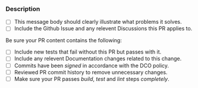 ### Description

-   [ ] This message body should clearly illustrate what problems it solves.
-   [ ] Include the Github Issue and any relevent Discussions this PR applies
        to.

Be sure your PR content contains the following:

-   [ ] Include new tests that fail without this PR but passes with it.
-   [ ] Include any relevent Documentation changes related to this change.
-   [ ] Commits have been _signed_ in accordance with the DCO policy.
-   [ ] Reviewed PR commit history to remove unnecessary changes.
-   [ ] Make sure your PR passes _build_, _test_ and _lint_ steps _completely_.
